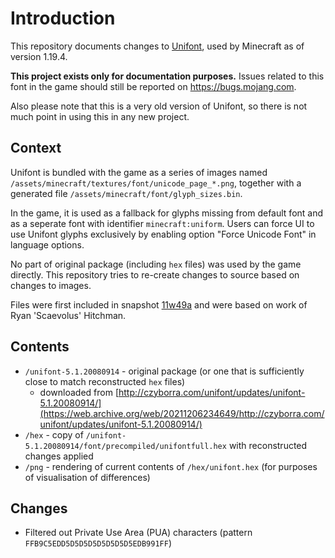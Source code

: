 # Introduction
This repository documents changes to [Unifont](https://unifoundry.com/unifont/), used by Minecraft as of version 1.19.4.

**This project exists only for documentation purposes.** Issues related to this font in the game should still be reported on https://bugs.mojang.com.

Also please note that this is a very old version of Unifont, so there is not much point in using this in any new project.

## Context
Unifont is bundled with the game as a series of images named `/assets/minecraft/textures/font/unicode_page_*.png`, together with a generated file `/assets/minecraft/font/glyph_sizes.bin`.

In the game, it is used as a fallback for glyphs missing from default font and as a seperate font with identifier `minecraft:uniform`.
Users can force UI to use Unifont glyphs exclusively by enabling option "Force Unicode Font" in language options.

No part of original package (including `hex` files) was used by the game directly.
This repository tries to re-create changes to source based on changes to images.

Files were first included in snapshot [11w49a](https://web.archive.org/web/20120309102948/http://www.mojang.com/2011/12/minecraft-development-snapshot-week-49/) and were based on work of Ryan 'Scaevolus' Hitchman.

## Contents
- `/unifont-5.1.20080914` - original package (or one that is sufficiently close to match reconstructed `hex` files)
   - downloaded from [http://czyborra.com/unifont/updates/unifont-5.1.20080914/](https://web.archive.org/web/20211206234649/http://czyborra.com/unifont/updates/unifont-5.1.20080914/)
- `/hex` - copy of `/unifont-5.1.20080914/font/precompiled/unifontfull.hex` with reconstructed changes applied
- `/png` - rendering of current contents of `/hex/unifont.hex` (for purposes of visualisation of differences)

## Changes
- Filtered out Private Use Area (PUA) characters (pattern `FFB9C5EDD5D5D5D5D5D5D5D5EDB991FF`)
